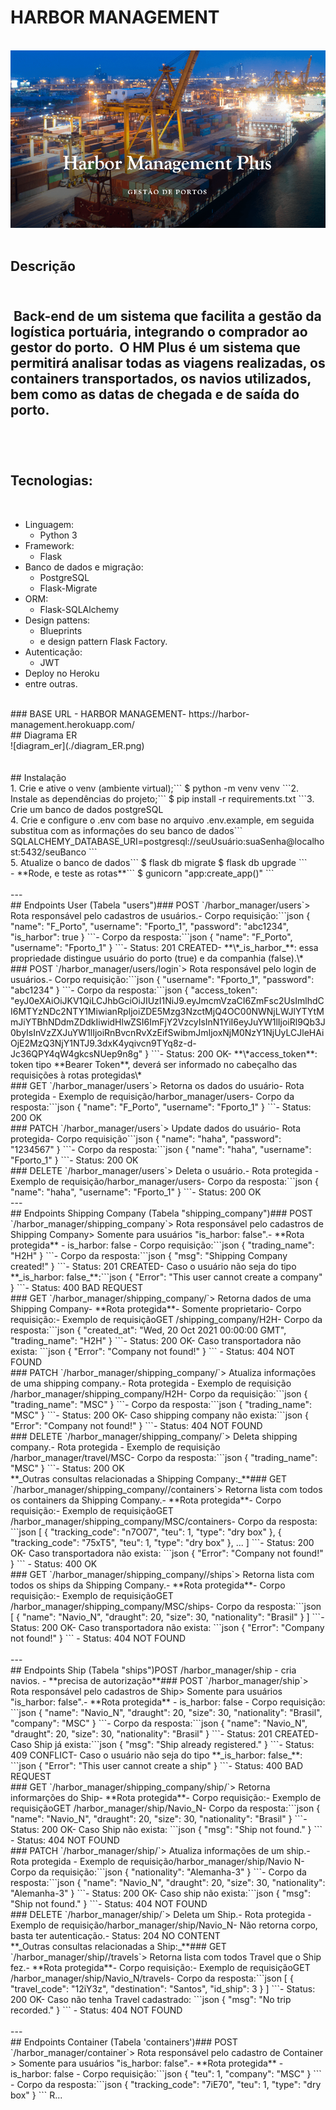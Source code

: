 # HARBOR MANAGEMENT
​
![diagram_er](./HM.png)
​
## Descrição
​
</br>
​
Back-end de um sistema que facilita a gestão da logística portuária, integrando o comprador ao gestor do porto.
​
O HM Plus é um sistema que permitirá
analisar todas as viagens realizadas, os
containers transportados, os navios
utilizados, bem como as datas de chegada
e de saída do porto.
​
</br>
​
---
​
## Tecnologias:
​
- Linguagem:
  - Python 3
- Framework:
  - Flask
- Banco de dados e migração:
  - PostgreSQL
  - Flask-Migrate
- ORM:
  - Flask-SQLAlchemy
- Design pattens:
  - Blueprints
  - e design pattern Flask Factory.
- Autenticação:
  - JWT
- Deploy no Heroku
- entre outras.
​
<br>
​
### BASE URL - HARBOR MANAGEMENT
​
- https://harbor-management.herokuapp.com/
​
</br>
​
## Diagrama ER
​
</br>
​
![diagram_er](./diagram_ER.png)
​
</br>
</br></br>
​
## Instalação
​
</br>
​
1. Crie e ative o venv (ambiente virtual);
​
   ```
   $ python -m venv venv
   ```
​
2. Instale as dependências do projeto;
​
   ```
   $ pip install -r requirements.txt
   ```
​
3. Crie um banco de dados postgreSQL
​
</br>
​
4.  Crie e configure o .env com base no arquivo .env.example, em seguida substitua com as informações do seu banco de dados
​
    ```
    SQLALCHEMY_DATABASE_URI=postgresql://seuUsuário:suaSenha@localhost:5432/seuBanco
    ```
​
    </br>
​
5.  Atualize o banco de dados
​
    ```
    $ flask db migrate
    $ flask db upgrade
    ```
​
</br>
​
- **Rode, e teste as rotas**
​
  ```
  $ gunicorn "app:create_app()"
  ```
​
<br><br>
​
---
​
<br>
​
## Endpoints User (Tabela "users")
​
### POST `/harbor_manager/users`
​
> Rota responsável pelo cadastros de usuários.
​
- Corpo requisição:
​
```json
{
  "name": "F_Porto",
  "username": "Fporto_1",
  "password": "abc1234",
  "is_harbor": true
}
```
​
- Corpo da resposta:
​
```json
{
  "name": "F_Porto",
  "username": "Fporto_1"
}
```
​
- Status: 201 CREATED
​
- **\*_is_harbor_**: essa propriedade distingue usuário do porto (true) e da companhia (false).\*
​
<br>
​
### POST `/harbor_manager/users/login`
​
> Rota responsável pelo login de usuários.
​
- Corpo requisição:
​
```json
{
  "username": "Fporto_1",
  "password": "abc1234"
}
```
​
- Corpo da resposta:
​
```json
{
  "access_token": "eyJ0eXAiOiJKV1QiLCJhbGciOiJIUzI1NiJ9.eyJmcmVzaCI6ZmFsc2UsImlhdCI6MTYzNDc2NTY1MiwianRpIjoiZDE5Mzg3NzctMjQ4OC00NWNjLWJlYTYtMmJiYTBhNDdmZDdkIiwidHlwZSI6ImFjY2VzcyIsInN1YiI6eyJuYW1lIjoiRl9Qb3J0byIsInVzZXJuYW1lIjoiRnBvcnRvXzEifSwibmJmIjoxNjM0NzY1NjUyLCJleHAiOjE2MzQ3NjY1NTJ9.3dxK4yqivcn9TYq8z-d-Jc36QPY4qW4gkcsNUep9n8g"
}
```
​
- Status: 200 OK
​
- **\*access_token**: token tipo **Bearer Token**, deverá ser informado no cabeçalho das requisições à rotas protegidas\*
​
<br>
​
### GET `/harbor_manager/users`
​
> Retorna os dados do usuário
​
- Rota protegida
- Exemplo de requisição
​
        /harbor_manager/users
​
  - Corpo da resposta:
​
  ```json
  {
    "name": "F_Porto",
    "username": "Fporto_1"
  }
  ```
​
  - Status: 200 OK
​
<br>
​
### PATCH `/harbor_manager/users`
​
> Update dados do usuário
​
- Rota protegida
​
- Corpo requisição
​
  ```json
  {
    "name": "haha",
    "password": "1234567"
  }
  ```
​
  - Corpo da resposta:
​
  ```json
  {
    "name": "haha",
    "username": "Fporto_1"
  }
  ```
​
  - Status: 200 OK
​
<br>
​
### DELETE `/harbor_manager/users`
​
> Deleta o usuário.
​
- Rota protegida
- Exemplo de requisição
​
        /harbor_manager/users
​
  - Corpo da resposta:
​
  ```json
  {
    "name": "haha",
    "username": "Fporto_1"
  }
  ```
​
  - Status: 200 OK
​
<br>
​
---
​
<br>
​
## Endpoints Shipping Company (Tabela "shipping_company")
​
### POST `/harbor_manager/shipping_company`
​
> Rota responsável pelo cadastros de Shipping Company
​
> Somente para usuários "is_harbor: false".
​
- **Rota protegida**
- is_harbor: false
- Corpo requisição:
​
```json
{
  "trading_name": "H2H"
}
```
​
- Corpo da resposta:
​
```json
{
  "msg": "Shipping Company created!"
}
```
​
- Status: 201 CREATED
​
- Caso o usuário não seja do tipo **_is_harbor: false_**:
​
```json
{
  "Error": "This user cannot create a company"
}
```
​
- Status: 400 BAD REQUEST
​
<br>
​
### GET `/harbor_manager/shipping_company/<string:trading_name>`
​
> Retorna dados de uma Shipping Company
​
- **Rota protegida**
​
- Somente proprietario
​
- Corpo requisição:
​
- Exemplo de requisição
​
      GET /shipping_company/H2H
​
- Corpo da resposta:
​
  ```json
  {
    "created_at": "Wed, 20 Oct 2021 00:00:00 GMT",
    "trading_name": "H2H"
  }
  ```
​
- Status: 200 OK
​
- Caso transportadora não exista:
  ```json
  {
    "Error": "Company not found!"
  }
  ```
  - Status: 404 NOT FOUND
​
<br>
​
### PATCH `/harbor_manager/shipping_company/<string:trading_name>`
​
> Atualiza informações de uma shipping company.
​
- Rota protegida
- Exemplo de requisição
​
        /harbor_manager/shipping_company/H2H
​
  - Corpo da requisição:
​
  ```json
  {
    "trading_name": "MSC"
  }
  ```
​
  - Corpo da resposta:
​
  ```json
  {
    "trading_name": "MSC"
  }
  ```
​
  - Status: 200 OK
​
  - Caso shipping company não exista:
​
  ```json
  {
    "Error": "Company not found!"
  }
  ```
​
  - Status: 404 NOT FOUND
​
<br>
​
### DELETE `/harbor_manager/shipping_company/<string:trading_name>`
​
> Deleta shipping company.
​
- Rota protegida
- Exemplo de requisição
​
        /harbor_manager/travel/MSC
​
  - Corpo da resposta:
​
  ```json
  {
    "trading_name": "MSC"
  }
  ```
​
  - Status: 200 OK
​
<br>
​
**_Outras consultas relacionadas a Shipping Company:_**
​
### GET `/harbor_manager/shipping_company/<string:trading_name>/containers`
​
> Retorna lista com todos os containers da Shipping Company.
​
- **Rota protegida**
​
- Corpo requisição:
​
- Exemplo de requisição
​
      GET /harbor_manager/shipping_company/MSC/containers
​
- Corpo da resposta:
​
  ```json
  [
    {
      "tracking_code": "n7O07",
      "teu": 1,
      "type": "dry box"
    },
    {
      "tracking_code": "75xT5",
      "teu": 1,
      "type": "dry box"
    },
      ...
  ]
  ```
​
- Status: 200 OK
​
- Caso transportadora não exista:
  ```json
  {
    "Error": "Company not found!"
  }
  ```
  - Status: 400 OK
​
<br>
​
### GET `/harbor_manager/shipping_company/<string:trading_name>/ships`
​
> Retorna lista com todos os ships da Shipping Company.
​
- **Rota protegida**
​
- Corpo requisição:
​
- Exemplo de requisição
​
      GET /harbor_manager/shipping_company/MSC/ships
​
- Corpo da resposta:
​
  ```json
  [
    {
      "name": "Navio_N",
      "draught": 20,
      "size": 30,
      "nationality": "Brasil"
    }
  ]
  ```
​
- Status: 200 OK
​
- Caso transportadora não exista:
  ```json
  {
    "Error": "Company not found!"
  }
  ```
  - Status: 404 NOT FOUND
​
<br>
​
<br>
​
---
​
<br>
​
## Endpoints Ship (Tabela "ships")
​
POST /harbor_manager/ship - cria navios. - **precisa de autorização**
​
### POST `/harbor_manager/ship`
​
> Rota responsável pelo cadastros de Ship
​
> Somente para usuários "is_harbor: false".
​
- **Rota protegida**
- is_harbor: false
- Corpo requisição:
​
```json
{
  "name": "Navio_N",
  "draught": 20,
  "size": 30,
  "nationality": "Brasil",
  "company": "MSC"
}
```
​
- Corpo da resposta:
​
```json
{
  "name": "Navio_N",
  "draught": 20,
  "size": 30,
  "nationality": "Brasil"
}
```
​
- Status: 201 CREATED
​
- Caso Ship já exista:
​
```json
{
  "msg": "Ship already registered."
}
```
​
- Status: 409 CONFLICT
​
- Caso o usuário não seja do tipo **_is_harbor: false_**:
​
```json
{
  "Error": "This user cannot create a ship"
}
```
​
- Status: 400 BAD REQUEST
​
<br>
​
### GET `/harbor_manager/shipping_company/ship/<string:name_ship>`
​
> Retorna informarções do Ship
​
- **Rota protegida**
​
- Corpo requisição:
​
  - Exemplo de requisição
​
        GET /harbor_manager/ship/Navio_N
​
  - Corpo da resposta:
​
    ```json
    {
      "name": "Navio_N",
      "draught": 20,
      "size": 30,
      "nationality": "Brasil"
    }
    ```
​
    - Status: 200 OK
​
  - Caso Ship não exista:
    ```json
    {
      "msg": "Ship not found."
    }
    ```
    - Status: 404 NOT FOUND
​
<br>
​
### PATCH `/harbor_manager/ship/<string:name_ship>`
​
> Atualiza informações de um ship.
​
- Rota protegida
- Exemplo de requisição
​
      /harbor_manager/ship/Navio N
​
  - Corpo da requisição:
​
  ```json
  {
    "nationality": "Alemanha-3"
  }
  ```
​
  - Corpo da resposta:
​
  ```json
  {
    "name": "Navio_N",
    "draught": 20,
    "size": 30,
    "nationality": "Alemanha-3"
  }
  ```
​
  - Status: 200 OK
​
  - Caso ship não exista:
​
  ```json
  {
    "msg": "Ship not found."
  }
  ```
​
  - Status: 404 NOT FOUND
​
<br>
​
### DELETE `/harbor_manager/ship/<string:name_ship>`
​
> Deleta um Ship.
​
- Rota protegida
- Exemplo de requisição
​
        /harbor_manager/ship/Navio_N
​
- Não retorna corpo, basta ter autenticação.
​
- Status: 204 NO CONTENT
​
<br>
​
**_Outras consultas relacionadas a Ship:_**
​
### GET `/harbor_manager/ship/<string:name_ship>/travels`
​
> Retorna lista com todos Travel que o Ship fez.
​
- **Rota protegida**
​
- Corpo requisição:
​
- Exemplo de requisição
​
      GET /harbor_manager/ship/Navio_N/travels
​
- Corpo da resposta:
​
  ```json
  [
    {
      "travel_code": "12iY3z",
      "destination": "Santos",
      "id_ship": 3
    }
  ]
  ```
​
- Status: 200 OK
​
- Caso não tenha Travel cadastrado:
  ```json
  {
    "msg": "No trip recorded."
  }
  ```
  - Status: 404 NOT FOUND
​
<br>
​
<br>
​
---
​
<br>
​
## Endpoints Container (Tabela 'containers')
​
### POST `/harbor_manager/container`
​
> Rota responsável pelo cadastro de Container
​
> Somente para usuários "is_harbor: false".
​
- **Rota protegida**
- is_harbor: false
- Corpo requisição:
​
```json
{
  "teu": 1,
  "company": "MSC"
}
```
​
- Corpo da resposta:
​
```json
{
  "tracking_code": "7iE70",
  "teu": 1,
  "type": "dry box"
}
```
R...